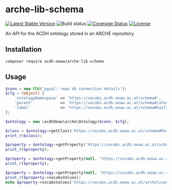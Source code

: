 # arche-lib-schema

[![Latest Stable Version](https://poser.pugx.org/acdh-oeaw/arche-lib-schema/v/stable)](https://packagist.org/packages/acdh-oeaw/arche-lib-schema)
![Build status](https://github.com/acdh-oeaw/arche-lib-schema/workflows/phpunit/badge.svg?branch=master)
[![Coverage Status](https://coveralls.io/repos/github/acdh-oeaw/arche-lib-schema/badge.svg?branch=master)](https://coveralls.io/github/acdh-oeaw/arche-lib-schema?branch=master)
[![License](https://poser.pugx.org/acdh-oeaw/arche-lib-schema/license)](https://packagist.org/packages/acdh-oeaw/arche-lib-schema)


An API for the ACDH ontology stored in an ARCHE repository.

## Installation

`composer require acdh-oeaw/arche-lib-schema`

## Usage

```php
$conn = new PDO('pgsql: repo db connection details');
$cfg = (object) [
    'ontologyNamespace' => 'https://vocabs.acdh.oeaw.ac.at/schema#',
    'parent'            => 'https://vocabs.acdh.oeaw.ac.at/schema#isPartOf',
    'label'             => 'https://vocabs.acdh.oeaw.ac.at/schema#hasTitle',
];

$ontology = new \acdhOeaw\arche\Ontology($conn, $cfg);

$class = $ontology->getClass('https://vocabs.acdh.oeaw.ac.at/schema#Person');
print_r($class);

$property = $ontology->getProperty('https://vocabs.acdh.oeaw.ac.at/schema#RepoObject', 'https://vocabs.acdh.oeaw.ac.at/schema#hasContact');
print_r($property);

$property = $ontology->getProperty(null, 'https://vocabs.acdh.oeaw.ac.at/schema#hasContact');
print_r($property);

$property = $ontology->getProperty(null, 'https://vocabs.acdh.oeaw.ac.at/schema#hasLicense');
print_r($property->vocabsValues);
echo $property->vocabsValues['https://vocabs.acdh.oeaw.ac.at/archelicenses/cc-by-4-0']->getLabel('de');

```
